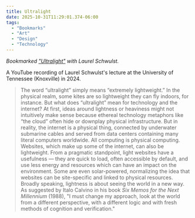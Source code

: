 ```yaml
---
title: Ultralight
date: 2025-10-31T11:29:01.374-06:00
tags:
  - "Bookmarks"
  - "Art"
  - "Design"
  - "Technology"
---
```


<div class="u-bookmark-of h-cite">
<p><i>Bookmarked <a class="u-url p-name" href="https://www.youtube.com/watch?v=nTJCPEkQ2RE">"Ultralight"</a> with <span class="p-author">Laurel Schwulst</span>.</i></p>
</div>

<div class="e-content">
<p>A YouTube recording of Laurel Schwulst's lecture at the University of Tennessee (Knoxville) in 2024.</p>

<blockquote>
<p>The word “ultralight” simply means “extremely lightweight.” In the physical realm, some kites are so lightweight they can fly indoors, for instance. But what does “ultralight” mean for technology and the internet? At first, ideas around lightness or heaviness might not intuitively make sense because ethereal technology metaphors like “the cloud” often hide or downplay physical infrastructure. But in reality, the internet is a physical thing, connected by underwater submarine cables and served from data centers containing many literal computers worldwide. All computing is physical computing. Websites, which make up some of the internet, can also be lightweight. From a pragmatic standpoint, light websites have a usefulness — they are quick to load, often accessible by default, and use less energy and resources which can have an impact on the environment. Some are even solar-powered, normalizing the idea that websites can be site-specific and linked to physical resources. Broadly speaking, lightness is about seeing the world in a new way. As suggested by Italo Calvino in his book <i>Six Memos for the Next Millennium</i> (1988), "I must change my approach, look at the world from a different perspective, with a different logic and with fresh methods of cognition and verification."</p>
</blockquote>
</div>